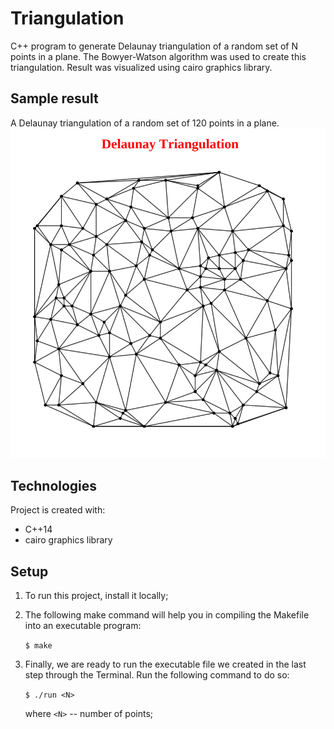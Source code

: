 # Triangulation
C++ program to generate Delaunay triangulation of a random set of N points in a plane. The Bowyer-Watson algorithm was used to create this triangulation. Result was visualized using cairo graphics library.

## Sample result
A Delaunay triangulation of a random set of 120 points in a plane.
![example](https://github.com/wslowinski/Triangulation/blob/main/image/example.png)

## Technologies
Project is created with:
* C++14
* cairo graphics library
	
## Setup
1. To run this project, install it locally;
2. The following make command will help you in compiling the Makefile into an executable program:

   ```$ make```

3. Finally, we are ready to run the executable file we created in the last step through the Terminal. Run the following command to do so:

   ```$ ./run <N>```

   where ```<N>``` -- number of points;